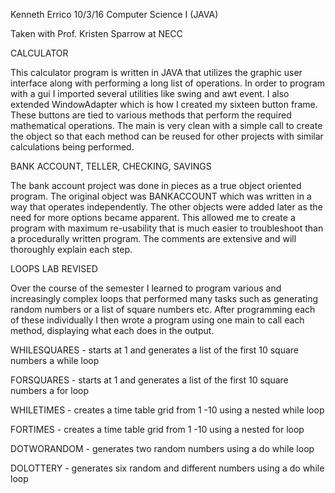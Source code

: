 Kenneth Errico
10/3/16
Computer Science I (JAVA)

Taken with Prof. Kristen Sparrow at NECC 


CALCULATOR

This calculator program is written in JAVA that utilizes the graphic user interface along
with performing a long list of operations. In order to program with a gui I imported several 
utilities like swing and awt event. I also extended WindowAdapter which is how I created my 
sixteen button frame. These buttons are tied to various methods that perform the required 
mathematical operations. The main is very clean with a simple call to create the object so 
that each method can be reused for other projects with similar calculations being performed.



BANK ACCOUNT, TELLER, CHECKING, SAVINGS

The bank account project was done in pieces as a true object oriented program. The original
object was BANKACCOUNT which was written in a way that operates independently.
The other objects were added later as the need for more options became apparent. 
This allowed me to create a program with maximum re-usability that is much easier
to troubleshoot than a procedurally written program. The comments are extensive and 
will thoroughly explain each step.



LOOPS LAB REVISED

Over the course of the semester I learned to program various and increasingly complex
loops that performed many tasks such as generating random numbers or a list of square 
numbers etc. After programming each of these individually I then wrote a program using 
one main to call each method, displaying what each does in the output.

WHILESQUARES - starts at 1 and generates a list of the first 10 square numbers a while loop

FORSQUARES   - starts at 1 and generates a list of the first 10 square numbers a for loop

WHILETIMES   - creates a time table grid from 1 -10 using a nested while loop

FORTIMES     - creates a time table grid from 1 -10 using a nested for loop

DOTWORANDOM  - generates two random numbers using a do while loop

DOLOTTERY    - generates six random and different numbers using a do while loop
